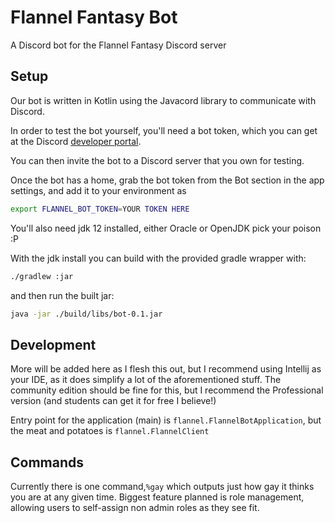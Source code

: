 # Flannel Fantasy Bot

A Discord bot for the Flannel Fantasy Discord server

## Setup
Our bot is written in Kotlin using the Javacord library to communicate with Discord.

In order to test the bot yourself, you'll need a bot token, which you can get at the Discord [developer portal](https://discordapp.com/developers/applications/).

You can then invite the bot to a Discord server that you own for testing. 

Once the bot has a home, grab the bot token from the Bot section in the app settings, and add it to your environment as
```bash
export FLANNEL_BOT_TOKEN=YOUR TOKEN HERE
```

You'll also need jdk 12 installed, either Oracle or OpenJDK pick your poison :P

With the jdk install you can build with the provided gradle wrapper with:

```bash
./gradlew :jar
```

and then run the built jar:
```bash
java -jar ./build/libs/bot-0.1.jar
```

## Development
More will be added here as I flesh this out, but I recommend using Intellij as your IDE, as it does simplify a lot of the
aforementioned stuff. The community edition should be fine for this, but I recommend the Professional version (and students can get it for free I believe!)

Entry point for the application (main) is `flannel.FlannelBotApplication`, but the meat and potatoes is `flannel.FlannelClient`

## Commands

Currently there is one command,`%gay` which outputs just how gay it thinks you are at any given time.
Biggest feature planned is role management, allowing users to self-assign non admin roles as they see fit.